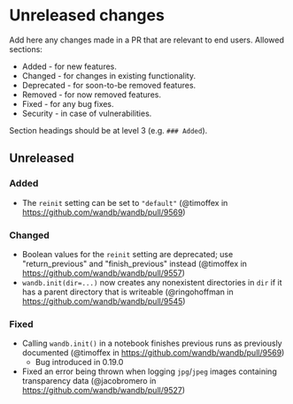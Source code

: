 # Unreleased changes

Add here any changes made in a PR that are relevant to end users. Allowed sections:

- Added - for new features.
- Changed - for changes in existing functionality.
- Deprecated - for soon-to-be removed features.
- Removed - for now removed features.
- Fixed - for any bug fixes.
- Security - in case of vulnerabilities.

Section headings should be at level 3 (e.g. `### Added`).

## Unreleased

### Added

- The `reinit` setting can be set to `"default"` (@timoffex in https://github.com/wandb/wandb/pull/9569)

### Changed

- Boolean values for the `reinit` setting are deprecated; use "return_previous" and "finish_previous" instead (@timoffex in https://github.com/wandb/wandb/pull/9557)
- `wandb.init(dir=...)` now creates any nonexistent directories in `dir` if it has a parent directory that is writeable (@ringohoffman in https://github.com/wandb/wandb/pull/9545)

### Fixed

- Calling `wandb.init()` in a notebook finishes previous runs as previously documented (@timoffex in https://github.com/wandb/wandb/pull/9569)
    - Bug introduced in 0.19.0
- Fixed an error being thrown when logging `jpg`/`jpeg` images containing transparency data (@jacobromero in https://github.com/wandb/wandb/pull/9527)
